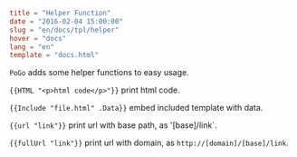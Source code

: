 ```toml
title = "Helper Function"
date = "2016-02-04 15:00:00"
slug = "en/docs/tpl/helper"
hover = "docs"
lang = "en"
template = "docs.html"
```

`PoGo` adds some helper functions to easy usage.

`{{HTML "<p>html code</p>"}}` print html code.

`{{Include "file.html" .Data}}` embed included template with data.

`{{url "link"}}` print url with base path, as '[base]/link`.

`{{fullUrl "link"}}` print url with domain, as `http://[domain]/[base]/link`.
